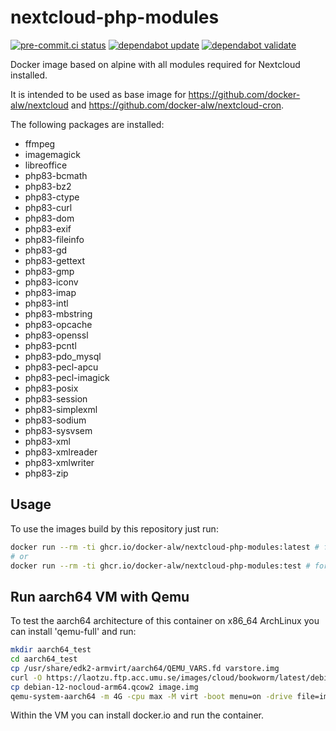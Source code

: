 # nextcloud-php-modules

[![pre-commit.ci status](https://results.pre-commit.ci/badge/github/docker-alw/nextcloud-php-modules/main.svg)](https://results.pre-commit.ci/latest/github/docker-alw/nextcloud-php-modules/main)
[![dependabot update](https://github.com/docker-alw/nextcloud-php-modules/actions/workflows/dependabot/dependabot-updates/badge.svg)](https://github.com/docker-alw/nextcloud-php-modules/actions/workflows/dependabot/dependabot-updates)
[![dependabot validate](https://github.com/docker-alw/nextcloud-php-modules/actions/workflows/dependabot_validate.yml/badge.svg)](https://github.com/docker-alw/nextcloud-php-modules/actions/workflows/dependabot_validate.yml)

Docker image based on alpine with all modules required for Nextcloud installed.

It is intended to be used as base image for https://github.com/docker-alw/nextcloud and https://github.com/docker-alw/nextcloud-cron.

The following packages are installed:

* ffmpeg
* imagemagick
* libreoffice
* php83-bcmath
* php83-bz2
* php83-ctype
* php83-curl
* php83-dom
* php83-exif
* php83-fileinfo
* php83-gd
* php83-gettext
* php83-gmp
* php83-iconv
* php83-imap
* php83-intl
* php83-mbstring
* php83-opcache
* php83-openssl
* php83-pcntl
* php83-pdo_mysql
* php83-pecl-apcu
* php83-pecl-imagick
* php83-posix
* php83-session
* php83-simplexml
* php83-sodium
* php83-sysvsem
* php83-xml
* php83-xmlreader
* php83-xmlwriter
* php83-zip

## Usage

To use the images build by this repository just run:

```bash
docker run --rm -ti ghcr.io/docker-alw/nextcloud-php-modules:latest # for main-branch version
# or
docker run --rm -ti ghcr.io/docker-alw/nextcloud-php-modules:test # for pull-request version
```

## Run aarch64 VM with Qemu

To test the aarch64 architecture of this container on x86_64 ArchLinux you can install 'qemu-full' and run:

```bash
mkdir aarch64_test
cd aarch64_test
cp /usr/share/edk2-armvirt/aarch64/QEMU_VARS.fd varstore.img
curl -O https://laotzu.ftp.acc.umu.se/images/cloud/bookworm/latest/debian-12-nocloud-arm64.qcow2
cp debian-12-nocloud-arm64.qcow2 image.img
qemu-system-aarch64 -m 4G -cpu max -M virt -boot menu=on -drive file=image.img,format=qcow2 -drive if=pflash,format=raw,readonly=on,file=/usr/share/edk2/aarch64/QEMU_CODE.fd -drive if=pflash,format=raw,file=varstore.img
```

Within the VM you can install docker.io and run the container.
